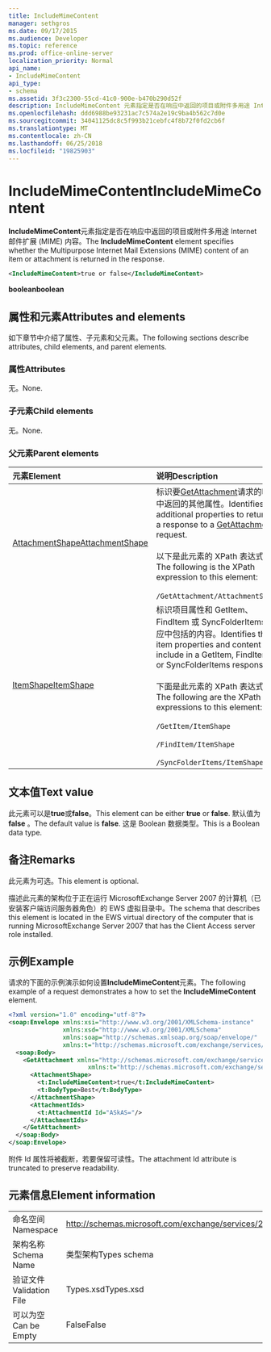 ```yaml
---
title: IncludeMimeContent
manager: sethgros
ms.date: 09/17/2015
ms.audience: Developer
ms.topic: reference
ms.prod: office-online-server
localization_priority: Normal
api_name:
- IncludeMimeContent
api_type:
- schema
ms.assetid: 3f3c2300-55cd-41c0-900e-b470b290d52f
description: IncludeMimeContent 元素指定是否在响应中返回的项目或附件多用途 Internet 邮件扩展 (MIME) 内容。
ms.openlocfilehash: ddd6988be93231ac7c574a2e19c9ba4b562c7d0e
ms.sourcegitcommit: 34041125dc8c5f993b21cebfc4f8b72f0fd2cb6f
ms.translationtype: MT
ms.contentlocale: zh-CN
ms.lasthandoff: 06/25/2018
ms.locfileid: "19825903"
---
```

# <a name="includemimecontent"></a><span data-ttu-id="35739-103">IncludeMimeContent</span><span class="sxs-lookup"><span data-stu-id="35739-103">IncludeMimeContent</span></span>

<span data-ttu-id="35739-104">**IncludeMimeContent**元素指定是否在响应中返回的项目或附件多用途 Internet 邮件扩展 (MIME) 内容。</span><span class="sxs-lookup"><span data-stu-id="35739-104">The **IncludeMimeContent** element specifies whether the Multipurpose Internet Mail Extensions (MIME) content of an item or attachment is returned in the response.</span></span> 
  
```xml
<IncludeMimeContent>true or false</IncludeMimeContent>
```

 <span data-ttu-id="35739-105">**boolean**</span><span class="sxs-lookup"><span data-stu-id="35739-105">**boolean**</span></span>
## <a name="attributes-and-elements"></a><span data-ttu-id="35739-106">属性和元素</span><span class="sxs-lookup"><span data-stu-id="35739-106">Attributes and elements</span></span>

<span data-ttu-id="35739-107">如下章节中介绍了属性、子元素和父元素。</span><span class="sxs-lookup"><span data-stu-id="35739-107">The following sections describe attributes, child elements, and parent elements.</span></span>
  
### <a name="attributes"></a><span data-ttu-id="35739-108">属性</span><span class="sxs-lookup"><span data-stu-id="35739-108">Attributes</span></span>

<span data-ttu-id="35739-109">无。</span><span class="sxs-lookup"><span data-stu-id="35739-109">None.</span></span>
  
### <a name="child-elements"></a><span data-ttu-id="35739-110">子元素</span><span class="sxs-lookup"><span data-stu-id="35739-110">Child elements</span></span>

<span data-ttu-id="35739-111">无。</span><span class="sxs-lookup"><span data-stu-id="35739-111">None.</span></span>
  
### <a name="parent-elements"></a><span data-ttu-id="35739-112">父元素</span><span class="sxs-lookup"><span data-stu-id="35739-112">Parent elements</span></span>

|<span data-ttu-id="35739-113">**元素**</span><span class="sxs-lookup"><span data-stu-id="35739-113">**Element**</span></span>|<span data-ttu-id="35739-114">**说明**</span><span class="sxs-lookup"><span data-stu-id="35739-114">**Description**</span></span>|
|:-----|:-----|
|[<span data-ttu-id="35739-115">AttachmentShape</span><span class="sxs-lookup"><span data-stu-id="35739-115">AttachmentShape</span></span>](attachmentshape.md) <br/> | <span data-ttu-id="35739-116">标识要[GetAttachment](getattachment.md)请求的响应中返回的其他属性。</span><span class="sxs-lookup"><span data-stu-id="35739-116">Identifies additional properties to return in a response to a [GetAttachment](getattachment.md) request.</span></span>  <br/> <br/> <span data-ttu-id="35739-117">以下是此元素的 XPath 表达式：</span><span class="sxs-lookup"><span data-stu-id="35739-117">The following is the XPath expression to this element:</span></span>  <br/><br/>  `/GetAttachment/AttachmentShape` <br/> |
|[<span data-ttu-id="35739-118">ItemShape</span><span class="sxs-lookup"><span data-stu-id="35739-118">ItemShape</span></span>](itemshape.md) <br/> | <span data-ttu-id="35739-119">标识项目属性和 GetItem、 FindItem 或 SyncFolderItems 响应中包括的内容。</span><span class="sxs-lookup"><span data-stu-id="35739-119">Identifies the item properties and content to include in a GetItem, FindItem, or SyncFolderItems response.</span></span>  <br/> <br/> <span data-ttu-id="35739-120">下面是此元素的 XPath 表达式：</span><span class="sxs-lookup"><span data-stu-id="35739-120">The following are the XPath expressions to this element:</span></span><br/>  <br/>  `/GetItem/ItemShape` <br/><br/>  `/FindItem/ItemShape` <br/><br/>  `/SyncFolderItems/ItemShape` <br/> |
   
## <a name="text-value"></a><span data-ttu-id="35739-121">文本值</span><span class="sxs-lookup"><span data-stu-id="35739-121">Text value</span></span>

<span data-ttu-id="35739-122">此元素可以是**true**或**false**。</span><span class="sxs-lookup"><span data-stu-id="35739-122">This element can be either **true** or **false**.</span></span> <span data-ttu-id="35739-123">默认值为 **false** 。</span><span class="sxs-lookup"><span data-stu-id="35739-123">The default value is **false**.</span></span> <span data-ttu-id="35739-124">这是 Boolean 数据类型。</span><span class="sxs-lookup"><span data-stu-id="35739-124">This is a Boolean data type.</span></span>
  
## <a name="remarks"></a><span data-ttu-id="35739-125">备注</span><span class="sxs-lookup"><span data-stu-id="35739-125">Remarks</span></span>

<span data-ttu-id="35739-126">此元素为可选。</span><span class="sxs-lookup"><span data-stu-id="35739-126">This element is optional.</span></span>
  
<span data-ttu-id="35739-127">描述此元素的架构位于正在运行 MicrosoftExchange Server 2007 的计算机（已安装客户端访问服务器角色）的 EWS 虚拟目录中。</span><span class="sxs-lookup"><span data-stu-id="35739-127">The schema that describes this element is located in the EWS virtual directory of the computer that is running MicrosoftExchange Server 2007 that has the Client Access server role installed.</span></span>
  
## <a name="example"></a><span data-ttu-id="35739-128">示例</span><span class="sxs-lookup"><span data-stu-id="35739-128">Example</span></span>

<span data-ttu-id="35739-129">请求的下面的示例演示如何设置**IncludeMimeContent**元素。</span><span class="sxs-lookup"><span data-stu-id="35739-129">The following example of a request demonstrates a how to set the **IncludeMimeContent** element.</span></span> 
  
```xml
<?xml version="1.0" encoding="utf-8"?>
<soap:Envelope xmlns:xsi="http://www.w3.org/2001/XMLSchema-instance"
               xmlns:xsd="http://www.w3.org/2001/XMLSchema"
               xmlns:soap="http://schemas.xmlsoap.org/soap/envelope/"
               xmlns:t="http://schemas.microsoft.com/exchange/services/2006/types">
  <soap:Body>
    <GetAttachment xmlns="http://schemas.microsoft.com/exchange/services/2006/messages" 
                      xmlns:t="http://schemas.microsoft.com/exchange/services/2006/types">
      <AttachmentShape>
        <t:IncludeMimeContent>true</t:IncludeMimeContent>
        <t:BodyType>Best</t:BodyType>
      </AttachmentShape>
      <AttachmentIds>
        <t:AttachmentId Id="ASkAS="/>
      </AttachmentIds>
    </GetAttachment>
  </soap:Body>
</soap:Envelope>
```

<span data-ttu-id="35739-130">附件 Id 属性将被截断，若要保留可读性。</span><span class="sxs-lookup"><span data-stu-id="35739-130">The attachment Id attribute is truncated to preserve readability.</span></span>
  
## <a name="element-information"></a><span data-ttu-id="35739-131">元素信息</span><span class="sxs-lookup"><span data-stu-id="35739-131">Element information</span></span>

|||
|:-----|:-----|
|<span data-ttu-id="35739-132">命名空间</span><span class="sxs-lookup"><span data-stu-id="35739-132">Namespace</span></span>  <br/> |http://schemas.microsoft.com/exchange/services/2006/types  <br/> |
|<span data-ttu-id="35739-133">架构名称</span><span class="sxs-lookup"><span data-stu-id="35739-133">Schema Name</span></span>  <br/> |<span data-ttu-id="35739-134">类型架构</span><span class="sxs-lookup"><span data-stu-id="35739-134">Types schema</span></span>  <br/> |
|<span data-ttu-id="35739-135">验证文件</span><span class="sxs-lookup"><span data-stu-id="35739-135">Validation File</span></span>  <br/> |<span data-ttu-id="35739-136">Types.xsd</span><span class="sxs-lookup"><span data-stu-id="35739-136">Types.xsd</span></span>  <br/> |
|<span data-ttu-id="35739-137">可以为空</span><span class="sxs-lookup"><span data-stu-id="35739-137">Can be Empty</span></span>  <br/> |<span data-ttu-id="35739-138">False</span><span class="sxs-lookup"><span data-stu-id="35739-138">False</span></span>  <br/> |
   

